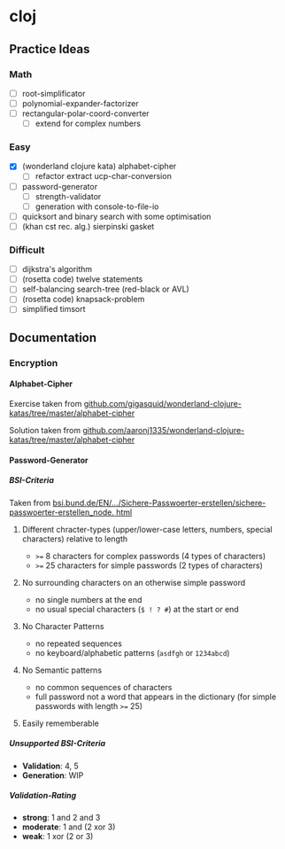 # cloj

## Practice Ideas

### Math

- [ ] root-simplificator
- [ ] polynomial-expander-factorizer
- [ ] rectangular-polar-coord-converter
    - [ ] extend for complex numbers

### Easy

- [x] (wonderland clojure kata) alphabet-cipher
    - [ ] refactor extract ucp-char-conversion
- [ ] password-generator
    - [ ] strength-validator
    - [ ] generation with console-to-file-io
- [ ] quicksort and binary search with some optimisation
- [ ] (khan cst rec. alg.) sierpinski gasket

### Difficult

- [ ] dijkstra's algorithm
- [ ] (rosetta code) twelve statements
- [ ] self-balancing search-tree (red-black or AVL)
- [ ] (rosetta code) knapsack-problem
- [ ] simplified timsort

## Documentation

### Encryption

#### Alphabet-Cipher

Exercise taken from [github.com/gigasquid/wonderland-clojure-katas/tree/master/alphabet-cipher](https://github.com/gigasquid/wonderland-clojure-katas/tree/master/alphabet-cipher)

Solution taken from [github.com/aaronj1335/wonderland-clojure-katas/tree/master/alphabet-cipher](https://github.com/aaronj1335/wonderland-clojure-katas/tree/master/alphabet-cipher)

#### Password-Generator

##### BSI-Criteria

Taken from [bsi.bund.de/EN/.../Sichere-Passwoerter-erstellen/sichere-passwoerter-erstellen_node. html](https://www.bsi.bund.de/EN/Themen/Verbraucherinnen-und-Verbraucher/Informationen-und-Empfehlungen/Cyber-Sicherheitsempfehlungen/Accountschutz/Sichere-Passwoerter-erstellen/sichere-passwoerter-erstellen_node.html)

1. Different chracter-types (upper/lower-case letters, numbers, special characters) relative to length

    - `>=` 8 characters for complex passwords (4 types of characters)
    - `>=` 25 characters for simple passwords (2 types of characters)

2. No surrounding characters on an otherwise simple password

    - no single numbers at the end
    - no usual special characters (`$ ! ? #`) at the start or end

3. No Character Patterns

    - no repeated sequences
    - no keyboard/alphabetic patterns (`asdfgh` or `1234abcd`)

4. No Semantic patterns

    - no common sequences of characters
    - full password not a word that appears in the dictionary (for simple passwords with length
      `>=` 25)

5. Easily rememberable

##### Unsupported BSI-Criteria

- **Validation**: 4, 5
- **Generation**: WIP

##### Validation-Rating

- **strong**: 1 and 2 and 3
- **moderate**: 1 and (2 xor 3)
- **weak**: 1 xor (2 or 3)
